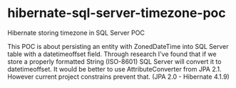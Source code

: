 # hibernate-sql-server-timezone-poc
Hibernate storing timezone in SQL Server POC

This POC is about persisting an entity with ZonedDateTime into SQL Server table with a datetimeoffset field. Through research I've found that if we store a properly formatted String (ISO-8601) SQL Server will convert it to datetimeoffset.
It would be better to use AttributeConverter from JPA 2.1. However current project constrains prevent that. (JPA 2.0 - Hibernate 4.1.9)
